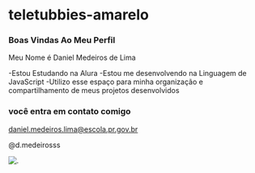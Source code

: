 # teletubbies-amarelo
### Boas Vindas Ao Meu Perfil
Meu Nome é Daniel Medeiros de Lima

-Estou Estudando na Alura
-Estou me desenvolvendo na Linguagem de JavaScript
-Utilizo esse espaço para minha organização e compartilhamento de meus projetos desenvolvidos

### você entra em contato comigo 

daniel.medeiros.lima@escola.pr.gov.br

@d.medeirosss

![.](https://media.tenor.com/ud80i1DyCRgAAAAd/teletubbies-laa-laa.gif)
